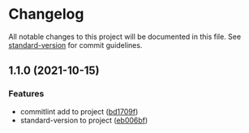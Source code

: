 # Changelog

All notable changes to this project will be documented in this file. See [standard-version](https://github.com/conventional-changelog/standard-version) for commit guidelines.

## 1.1.0 (2021-10-15)

### Features

- commitlint add to project ([bd1709f](https://github.com/abjs/kerala-blood-bank/commit/bd1709fdf87e3c6512135ffc27fab27882693b63))
- standard-version to project ([eb006bf](https://github.com/abjs/kerala-blood-bank/commit/eb006bf04cacdb46ace4518acc9adeec0c7da3e5))

